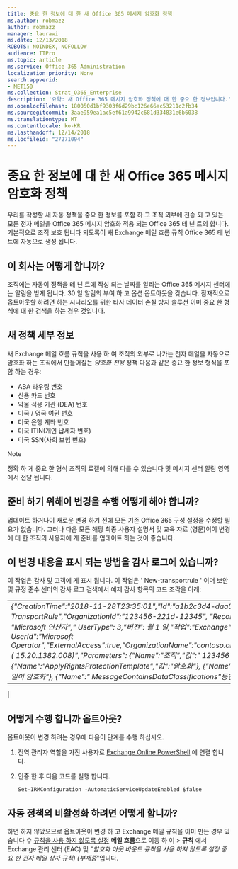 ```yaml
---
title: 중요 한 정보에 대 한 새 Office 365 메시지 암호화 정책
ms.author: robmazz
author: robmazz
manager: laurawi
ms.date: 12/13/2018
ROBOTS: NOINDEX, NOFOLLOW
audience: ITPro
ms.topic: article
ms.service: Office 365 Administration
localization_priority: None
search.appverid:
- MET150
ms.collection: Strat_O365_Enterprise
description: '요약: 새 Office 365 메시지 암호화 정책에 대 한 중요 한 정보입니다.'
ms.openlocfilehash: 180050d1bf9303f6d29bc126e66ac53211c2fb34
ms.sourcegitcommit: 3aae959ea1ac5ef61a9942c681d334831e6b6038
ms.translationtype: MT
ms.contentlocale: ko-KR
ms.lasthandoff: 12/14/2018
ms.locfileid: "27271094"
---
```

# <a name="new-office-365-message-encryption-policy-for-sensitive-information"></a>중요 한 정보에 대 한 새 Office 365 메시지 암호화 정책

우리를 작성할 새 자동 정책을 중요 한 정보를 포함 하 고 조직 외부에 전송 되 고 있는 모든 전자 메일을 Office 365 메시지 암호화 적용 되는 Office 365 테 넌 트의 합니다. 기본적으로 조직 보호 됩니다 되도록이 새 Exchange 메일 흐름 규칙 Office 365 테 넌 트에 자동으로 생성 됩니다.

## <a name="how-will-this-work"></a>이 회사는 어떻게 합니까?

조직에는 자동이 정책을 테 넌 트에 작성 되는 날짜를 알리는 Office 365 메시지 센터에는 알림을 받게 됩니다. 30 일 알림의 부여 하 고 옵션 옵트아웃을 갖습니다. 잠재적으로 옵트아웃할 하려면 하는 시나리오를 위한 타사 데이터 손실 방지 솔루션 이미 중요 한 형식에 대 한 검색을 하는 경우 것입니다.

## <a name="new-policy-details"></a>새 정책 세부 정보

새 Exchange 메일 흐름 규칙을 사용 하 여 조직의 외부로 나가는 전자 메일을 자동으로 암호화 하는 조직에서 만들어질는 *암호화 전용* 정책 다음과 같은 중요 한 정보 형식을 포함 하는 경우:

- ABA 라우팅 번호
- 신용 카드 번호
- 약물 적용 기관 (DEA) 번호
- 미국 / 영국 여권 번호
- 미국 은행 계좌 번호
- 미국 ITIN(개인 납세자 번호)
- 미국 SSN(사회 보험 번호)

> [!Note]
> 정확 하 게 중요 한 형식 조직의 로캘에 의해 다를 수 있습니다 및 메시지 센터 알림 영역에서 전달 됩니다.

## <a name="what-do-i-need-to-do-to-prepare-for-this-change"></a>준비 하기 위해이 변경을 수행 어떻게 해야 합니까?

업데이트 하거나이 새로운 변경 하기 전에 모든 기존 Office 365 구성 설정을 수정할 필요가 없습니다. 그러나 다음 모든 해당 최종 사용자 설명서 및 교육 자료 (영문)이이 변경에 대 한 조직의 사용자에 게 준비를 업데이트 하는 것이 좋습니다.

## <a name="how-will-this-change-be-represented-in-the-audit-log"></a>이 변경 내용을 표시 되는 방법을 감사 로그에 있습니까?

이 작업은 감사 및 고객에 게 표시 됩니다.  이 작업은 ' New-transportrule ' 이며 보안 및 규정 준수 센터의 감사 로그 검색에서 예제 감사 항목의 코드 조각을 아래:

|     |
| --- |
| *{"CreationTime":"2018-11-28T23:35:01","Id":"a1b2c3d4-daa0-4c4f-a019-03a1234a1b0c","Operation":"New-TransportRule","OrganizationId":"123456-221d-12345", "RecordType": 월 1 일, "ResultStatus": "True", "UserKey": "Microsoft 연산자"," UserType": 3,"버전": 월 1 일,"작업":"Exchange","ClientIP":"123.456.147.68:17584","ObjectId":""," UserId":"Microsoft Operator","ExternalAccess":true,"OrganizationName":"contoso.onmicrosoft.com","OriginatingServer":"CY4PR13MBXXXX ( 15.20.1382.008)","Parameters": {"Name":"조직","값":" 123456 221 d-12346"{"Name":"ApplyRightsProtectionTemplate","값":"암호화"}, {"Name":"이름","값":"(로그 아웃 상자 규칙) 중요 한 아웃 바운드 전자 메일이 암호화"}, {"Name":" MessageContainsDataClassifications"등입니다.*
 |

## <a name="how-do-i-opt-out"></a>어떻게 수행 합니까 옵트아웃?

옵트아웃이 변경 하려는 경우에 다음이 단계를 수행 하십시오.

1. 전역 관리자 역할을 가진 사용자로 [Exchange Online PowerShell](https://aka.ms/exopowershell) 에 연결 합니다.
2.  인증 한 후 다음 코드를 실행 합니다.

    ```
    Set-IRMConfiguration -AutomaticServiceUpdateEnabled $false
    ```

## <a name="how-do-i-disable-the-automatic-policy"></a>자동 정책의 비활성화 하려면 어떻게 합니까?

하면 하지 않았으므로 옵트아웃이 변경 하 고 Exchange 메일 규칙을 이미 만든 경우 있습니다 수 [규칙을 사용 하지 않도록 설정](https://docs.microsoft.com/exchange/security-and-compliance/mail-flow-rules/manage-mail-flow-rules#enable-or-disable-a-mail-flow-rule) **메일 흐름**으로 이동 하 여 > **규칙** 에서 Exchange 관리 센터 (EAC) 및 "*암호화 아웃 바운드 규칙을 사용 하지 않도록 설정 중요 한 전자 메일 상자 규칙) (부재중*"입니다.
